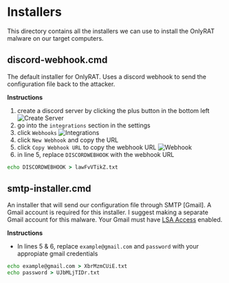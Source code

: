 # Installers
This directory contains all the installers we can use to install the OnlyRAT malware on our target computers. 

## discord-webhook.cmd
The default installer for OnlyRAT. Uses a discord webhook to send the configuration file back to the attacker. 

**Instructions**
1. create a discord server by clicking the plus button in the bottom left
![Create Server](https://raw.githubusercontent.com/CosmodiumCS/OnlyRAT/main/assets/create-server.png)
2. go into the `integrations` section in the settings
3. click `Webhooks`
![Integrations](https://raw.githubusercontent.com/CosmodiumCS/OnlyRAT/main/assets/integrations.png)
4. click `New Webhook` and copy the URL
5. click `Copy Webhook URL` to copy the webhook URL
![Webhook](https://raw.githubusercontent.com/CosmodiumCS/OnlyRAT/main/assets/webhook.png)
6. in line 5, replace `DISCORDWEBHOOK` with the webhook URL 
```bat
echo DISCORDWEBHOOK > lawFvVTikZ.txt
```

## smtp-installer.cmd 
An installer that will send our configuration file through SMTP [Gmail]. A Gmail account is required for this installer. I suggest making a separate Gmail account for this malware. Your Gmail must have [LSA Access](https://myaccount.google.com/lesssecureapps?pli=1&rapt=AEjHL4Px2VEFPoFPEuLutMD6UhNVRyY9P3s7l-pCGA53NBqilKVrtltrfS1823x5i6k6_pSEVp6jkEW0zKQT2CHN0WXh4fvGiw) enabled.

**Instructions**
- In lines 5 & 6, replace `example@gmail.com` and `password` with your appropiate gmail credentials
```bat
echo example@gmail.com > XbrMzmCUiE.txt
echo password > UJbMLjTIDr.txt
```
